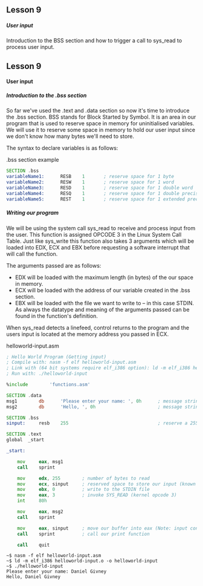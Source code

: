 ## Lesson 9

##### User input

Introduction to the BSS section and how to trigger a call to sys_read to process user input.

<!-- more -->

## Lesson 9

#### User input

##### Introduction to the .bss section

So far we've used the .text and .data section so now it's time to introduce the .bss section. BSS stands for Block Started by Symbol.  It is an area in our program that is used to reserve space in memory for uninitialised variables. We will use it to reserve some space in memory to hold our user input since we don't know how many bytes we'll need to store.

The syntax to declare variables is as follows:

.bss section example
```asm
SECTION .bss
variableName1:      RESB    1       ; reserve space for 1 byte
variableName2:      RESW    1       ; reserve space for 1 word
variableName3:      RESD    1       ; reserve space for 1 double word
variableName4:      RESQ    1       ; reserve space for 1 double precision float (quad word)
variableName5:      REST    1       ; reserve space for 1 extended precision float
```

##### Writing our program

We will be using the system call sys_read to receive and process input from the user. This function is assigned OPCODE 3 in the Linux System Call Table. Just like sys_write this function also takes 3 arguments which will be loaded into EDX, ECX and EBX before requesting a software interrupt that will call the function.

The arguments passed are as follows:

* EDX will be loaded with the maximum length (in bytes) of the our space in memory.
* ECX will be loaded with the address of our variable created in the .bss section.
* EBX will be loaded with the file we want to write to – in this case STDIN.
                            As always the datatype and meaning of the arguments passed can be found in the function's definition.

When sys_read detects a linefeed, control returns to the program and the users input is located at the memory address you passed in ECX.

helloworld-input.asm
```asm
; Hello World Program (Getting input)
; Compile with: nasm -f elf helloworld-input.asm
; Link with (64 bit systems require elf_i386 option): ld -m elf_i386 helloworld-input.o -o helloworld-input
; Run with: ./helloworld-input

%include        'functions.asm'

SECTION .data
msg1        db      'Please enter your name: ', 0h      ; message string asking user for input
msg2        db      'Hello, ', 0h                       ; message string to use after user has entered their name

SECTION .bss
sinput:     resb    255                                 ; reserve a 255 byte space in memory for the users input string

SECTION .text
global  _start

_start:

    mov     eax, msg1
    call    sprint

    mov     edx, 255        ; number of bytes to read
    mov     ecx, sinput     ; reserved space to store our input (known as a buffer)
    mov     ebx, 0          ; write to the STDIN file
    mov     eax, 3          ; invoke SYS_READ (kernel opcode 3)
    int     80h

    mov     eax, msg2
    call    sprint

    mov     eax, sinput     ; move our buffer into eax (Note: input contains a linefeed)
    call    sprint          ; call our print function

    call    quit
```

```
~$ nasm -f elf helloworld-input.asm
~$ ld -m elf_i386 helloworld-input.o -o helloworld-input
~$ ./helloworld-input
Please enter your name: Daniel Givney
Hello, Daniel Givney
```
